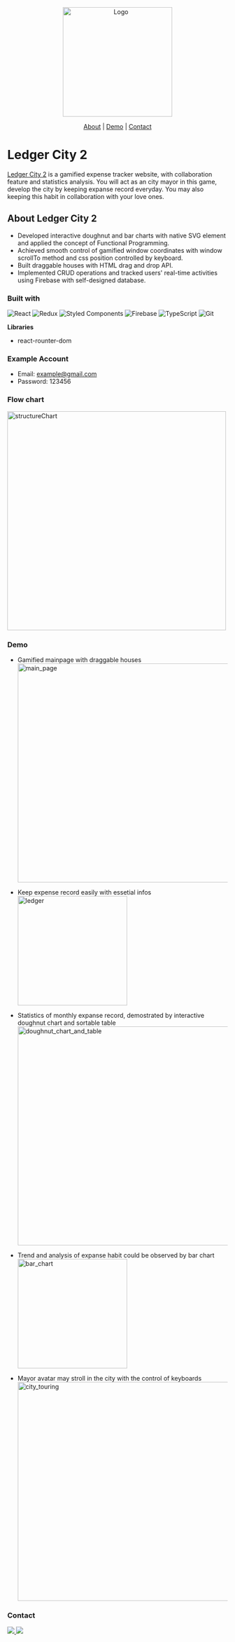 <div align="center">
  <a>
    <img src="https://github.com/ethanPiggyHuang/ledgerCity2/assets/113769661/144dd818-6dd0-498e-8da9-4705830a106f" alt="Logo" width="250px">
  </a>
  <p align="center">
    <a href="https://github.com/ethanPiggyHuang/ledgerCity2#about-ledger-city-2">About</a>
    |
    <a href="https://github.com/ethanPiggyHuang/ledgerCity2#demo">Demo</a>
    |
    <a href="https://github.com/ethanPiggyHuang/ledgerCity2#contact">Contact</a>
  </p>
</div>

# Ledger City 2

[Ledger City 2](https://ledger-city-2.com) is a gamified expense tracker website, with collaboration feature and statistics analysis. You will act as an city mayor in this game, develop the city by keeping expanse record everyday. You may also keeping this habit in collaboration with your love ones.

## About Ledger City 2

- Developed interactive doughnut and bar charts with native SVG element and applied the concept of Functional Programming.
- Achieved smooth control of gamified window coordinates with window scrollTo method and css position controlled by keyboard.
- Built draggable houses with HTML drag and drop API.
- Implemented CRUD operations and tracked users' real-time activities using Firebase with self-designed database.

### Built with

![React](https://img.shields.io/badge/react-%2320232a.svg?style=for-the-badge&logo=react&logoColor=%2361DAFB) ![Redux](https://img.shields.io/badge/redux-%23593d88.svg?style=for-the-badge&logo=redux&logoColor=white) ![Styled Components](https://img.shields.io/badge/styled--components-DB7093?style=for-the-badge&logo=styled-components&logoColor=white) ![Firebase](https://img.shields.io/badge/firebase-ffca28?style=for-the-badge&logo=firebase&logoColor=black) ![TypeScript](https://img.shields.io/badge/typescript-%23007ACC.svg?style=for-the-badge&logo=typescript&logoColor=white) ![Git](https://img.shields.io/badge/git-%23F05033.svg?style=for-the-badge&logo=git&logoColor=white)

**Libraries**

- react-rounter-dom

### Example Account

- Email: example@gmail.com
- Password: 123456

### Flow chart

<img width="500" alt="structureChart" src="https://github.com/ethanPiggyHuang/ledgerCity2/assets/113769661/6dd210e3-5157-43fa-a9a2-64c689f1f571">

### Demo

- Gamified mainpage with draggable houses
  <br>
  <img width="500" alt="main_page" src="https://github.com/ethanPiggyHuang/ledgerCity2/assets/113769661/3955e001-8ef8-4af1-b42a-edd75e55668b">
  <br>

- Keep expense record easily with essetial infos
  <br>
  <img width="250" alt="ledger" src="https://github.com/ethanPiggyHuang/ledgerCity2/assets/113769661/eca88bf0-0b25-45be-8c59-ea3161633643">
  <br>

- Statistics of monthly expanse record, demostrated by interactive doughnut chart and sortable table
  <br>
  <img width="500" alt="doughnut_chart_and_table" src="https://github.com/ethanPiggyHuang/ledgerCity2/assets/113769661/7cd5094d-a199-488f-8b68-72c27b2389fb">
  <br>

- Trend and analysis of expanse habit could be observed by bar chart
  <br>
  <img width="250" alt="bar_chart" src="https://github.com/ethanPiggyHuang/ledgerCity2/assets/113769661/8068f290-32ed-4552-92bb-5117cfca3b8e">
  <br>

- Mayor avatar may stroll in the city with the control of keyboards
  <br>
  <img width="500" alt="city_touring" src="https://github.com/ethanPiggyHuang/ledgerCity2/assets/113769661/b0ec924a-806b-4d59-b9e8-c7a39339fe6a">

### Contact

  <a href="https://www.linkedin.com/in/ethanpiggyhuang/" text-decoration="none">
    <img src="https://img.shields.io/badge/LinkedIn-0077B5?style=for-the-badge&logo=linkedin&logoColor=white" />
  </a>
  <a href="mailto:makoto31996@gmail.com">
    <img src="https://img.shields.io/badge/Gmail-D14836?style=for-the-badge&logo=gmail&logoColor=white" />
  </a>
